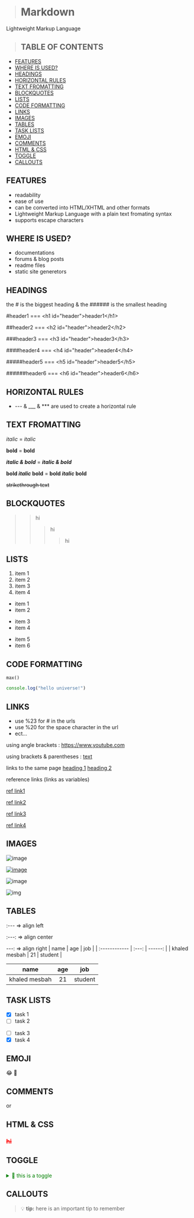 > # Markdown
Lightweight Markup Language

> ## TABLE OF CONTENTS
- [FEATURES](#features)
- [WHERE IS USED?](#where-is-used)
- [HEADINGS](#headings)
- [HORIZONTAL RULES](#horizontal-rules)
- [TEXT FROMATTING](#text-fromatting)
- [BLOCKQUOTES](#blockquotes)
- [LISTS](#lists)
- [CODE FORMATTING](#code-formatting)
- [LINKS](#links)
- [IMAGES](#images)
- [TABLES](#tables)
- [TASK LISTS](#task-lists)
- [EMOJI](#emoji)
- [COMMENTS](#comments)
- [HTML & CSS](#html--css)
- [TOGGLE](#toggle)
- [CALLOUTS](#callouts)

## FEATURES
- readability 
- ease of use
- can be converted into HTML/XHTML and other formats
- Lightweight Markup Language with a plain text fromating syntax
- supports escape characters

## WHERE IS USED?
- documentations
- forums & blog posts
- readme files
- static site generetors

## HEADINGS
the # is the biggest heading & the ###### is the smallest heading

#header1 === \<h1 id="header">header1\</h1>

##header2 === \<h2 id="header">header2\</h2>

###header3 === \<h3 id="header">header3\</h3>

####header4 === \<h4 id="header">header4\</h4>

#####header5 === \<h5 id="header">header5\</h5>

######header6 === \<h6 id="header">header6\</h6>

## HORIZONTAL RULES
- --- & ___ & *** are used to create a horizontal rule
## TEXT FROMATTING

*italic* = _italic_

**bold** = __bold__

***italic & bold*** = ___italic & bold___

**bold *italic* bold** = __bold _italic_ bold__

~~strikethrough text~~

## BLOCKQUOTES
>> hi
>>> hi
>>>> hi

## LISTS
<!-- ol -->
1. item 1
2. item 2
3. item 3
4. item 4
<!-- ul -->
* item 1
* item 2
- item 3
- item 4
+ item 5
+ item 6

## CODE FORMATTING

`max()`

```js
console.log("hello universe!")
```

## LINKS
- use %23 for # in the urls
- use %20 for the space character in the url
- ect...

using angle brackets :
<https://www.youtube.com>

using brackets & parentheses :
[text](url "text to appear on hover")

links to the same page
[heading 1](#heading-1)
[heading 2](#heading-2)

reference links (links as variables)

[resources]: https://youtu.be/ftOBvusMHjQ "the resources"
[ref link1][resources]

[ref link2][resources]

[ref link3][resources]

[ref link4][resources]

## IMAGES

![image](url)

[![image](url)](url)

[image]:https://media.istockphoto.com/photos/silhouettes-of-people-walking-into-light-picture-id164773693?b=1&k=20&m=164773693&s=170667a&w=0&h=QOl0s_vszGLU9I_-rjSQoI1Ln8fRLErMg3GChalr0Mw=

<!-- the name of the image is the name of the reference -->
![image]


![img][image]


## TABLES
:--- => align left

:---: => align center

---: => align right
| name          |  age  |     job |
| :------------ | :---: | ------: |
| khaled mesbah |  21   | student |

|     name      |  age  |   job   |
| :-----------: | :---: | :-----: |
| khaled mesbah |  21   | student |

## TASK LISTS

- [x] task 1
- [ ] task 2
* [ ] task 3
* [x] task 4

## EMOJI

:joy:
:tada:

## COMMENTS

[this is a comment]: #
or
<!-- this is a comment -->

## HTML & CSS

<h3><s style="color:red">hi</s></h3>

## TOGGLE

<details style='cursor:pointer;margin-block:20px;color:green'>
    <summary>🎉 this is a toggle </summary>
    this is the content
</details>


## CALLOUTS

>:bulb: **tip:** here is an important tip to remember 

